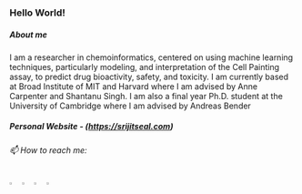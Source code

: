 ### Hello World!

<!--[![trophy](https://github-profile-trophy.vercel.app/?username=srijitseal)](https://github.com/ryo-ma/github-profile-trophy)-->

  
##### About me 
I am a researcher in chemoinformatics, centered on using machine learning techniques, particularly modeling, and interpretation of the Cell Painting assay, to predict drug bioactivity, safety, and toxicity.
I am currently based at Broad Institute of MIT and Harvard where I am advised by Anne Carpenter and Shantanu Singh.
I am also a final year Ph.D. student at the University of Cambridge where I am advised by Andreas Bender

##### Personal Website - (https://srijitseal.com)
  
###### 📫 How to reach me:   
[<img src="https://img.icons8.com/color/48/000000/twitter.png" width="3.5%"/>](https://twitter.com/srijitseal)
[<img src="https://img.icons8.com/color/48/000000/linkedin.png" width="3.5%"/>](https://www.linkedin.com/in/srijitseal/)
[<img src="https://img.icons8.com/fluent/48/000000/instagram-new.png" width="3.5%"/>](https://www.instagram.com/srijitseal/)
<a href="mailto:seal@broad.mit.edu"> <img src="https://img.icons8.com/fluent/48/000000/mail.png" width="3.5%"/> </a>

